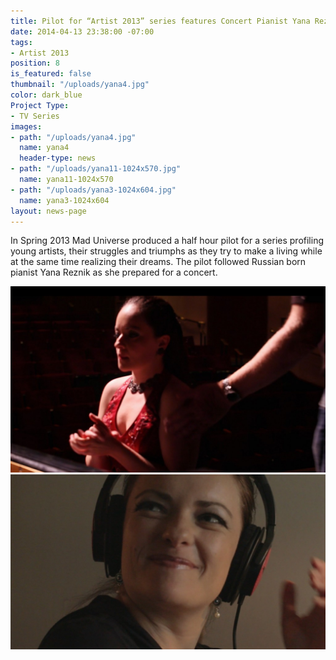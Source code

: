 ```yaml
---
title: Pilot for “Artist 2013” series features Concert Pianist Yana Reznik
date: 2014-04-13 23:38:00 -07:00
tags:
- Artist 2013
position: 8
is_featured: false
thumbnail: "/uploads/yana4.jpg"
color: dark_blue
Project Type:
- TV Series
images:
- path: "/uploads/yana4.jpg"
  name: yana4
  header-type: news
- path: "/uploads/yana11-1024x570.jpg"
  name: yana11-1024x570
- path: "/uploads/yana3-1024x604.jpg"
  name: yana3-1024x604
layout: news-page
---
```


In Spring 2013 Mad Universe produced a half hour pilot for a series profiling young artists, their struggles and triumphs as they try to make a living while at the same time realizing their dreams. The pilot followed Russian born pianist Yana Reznik as she prepared for a concert.

![yana3-1024x604](/uploads/yana3-1024x604.jpg)
![yana11-1024x570](/uploads/yana11-1024x570.jpg)
